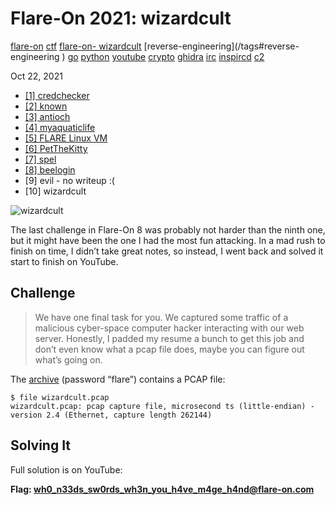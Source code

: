 # Flare-On 2021: wizardcult

[flare-on](/tags#flare-on ) [ctf](/tags#ctf ) [flare-on-
wizardcult](/tags#flare-on-wizardcult ) [reverse-engineering](/tags#reverse-
engineering ) [go](/tags#go ) [python](/tags#python ) [youtube](/tags#youtube
) [crypto](/tags#crypto ) [ghidra](/tags#ghidra ) [irc](/tags#irc )
[inspircd](/tags#inspircd ) [c2](/tags#c2 )  
  
Oct 22, 2021

  * [[1] credchecker](/flare-on-2021/credchecker)
  * [[2] known](/flare-on-2021/known)
  * [[3] antioch](/flare-on-2021/antioch)
  * [[4] myaquaticlife](/flare-on-2021/myaquaticlife)
  * [[5] FLARE Linux VM](/flare-on-2021/flarelinuxvm)
  * [[6] PetTheKitty](/flare-on-2021/petthekitty)
  * [[7] spel](/flare-on-2021/spel)
  * [[8] beelogin](/flare-on-2021/beelogin)
  * [9] evil - no writeup :(
  * [10] wizardcult

![wizardcult](https://0xdfimages.gitlab.io/img/flare2021-wizardcult-cover.png)

The last challenge in Flare-On 8 was probably not harder than the ninth one,
but it might have been the one I had the most fun attacking. In a mad rush to
finish on time, I didn’t take great notes, so instead, I went back and solved
it start to finish on YouTube.

## Challenge

> We have one final task for you. We captured some traffic of a malicious
> cyber-space computer hacker interacting with our web server. Honestly, I
> padded my resume a bunch to get this job and don’t even know what a pcap
> file does, maybe you can figure out what’s going on.

The
[archive](https://drive.google.com/u/1/uc?id=1rZNyh4R03T6lOgtKKMnSzCiJn0tPr7TW&export=download)
(password “flare”) contains a PCAP file:

    
    
    $ file wizardcult.pcap
    wizardcult.pcap: pcap capture file, microsecond ts (little-endian) - version 2.4 (Ethernet, capture length 262144)
    

## Solving It

Full solution is on YouTube:

**Flag: wh0_n33ds_sw0rds_wh3n_you_h4ve_m4ge_h4nd@flare-on.com**

[](/flare-on-2021/wizardcult)

